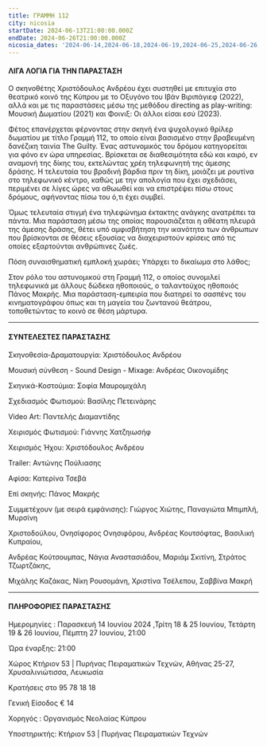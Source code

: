 ```yaml
---
title: ΓΡΑΜΜΗ 112
city: nicosia
startDate: 2024-06-13T21:00:00.000Z
endDate: 2024-06-26T21:00:00.000Z
nicosia_dates: '2024-06-14,2024-06-18,2024-06-19,2024-06-25,2024-06-26,2024-06-27'
---
```


#### ΛΙΓΑ ΛΟΓΙΑ ΓΙΑ ΤΗΝ ΠΑΡΑΣΤΑΣΗ

Ο σκηνοθέτης Χριστόδουλος Ανδρέου έχει συστηθεί με επιτυχία στο θεατρικό κοινό της Κύπρου με το Οξυγόνο του Ιβάν Βιριπάγιεφ (2022), αλλά και με τις παραστάσεις μέσω της μεθόδου directing as play-writing: Μουσική Δωματίου (2021) και Φοινιξ: Οι άλλοι είσαι εσύ (2023).

Φέτος επανέρχεται φέρνοντας στην σκηνή ένα ψυχολογικό θρίλερ δωματίου με τίτλο Γραμμή 112, το οποίο είναι βασισμένο στην βραβευμένη δανέζικη ταινία The Guilty. Ένας αστυνομικός του δρόμου κατηγορείται για φόνο εν ώρα υπηρεσίας. Βρίσκεται σε διαθεσιμότητα εδώ και καιρό, εν αναμονή της δίκης του, εκτελώντας χρέη τηλεφωνητή της άμεσης δράσης. Η τελευταία του βραδινή βάρδια πριν τη δίκη, μοιάζει με ρουτίνα στο τηλεφωνικό κέντρο, καθώς με την απολογία που έχει σχεδιάσει, περιμένει σε λίγες ώρες να αθωωθεί και να επιστρέψει πίσω στους δρόμους, αφήνοντας πίσω του ό,τι έχει συμβεί.

Όμως τελευταία στιγμή ένα τηλεφώνημα έκτακτης ανάγκης ανατρέπει τα πάντα. Μια παράσταση μέσω της οποίας παρουσιάζεται η αθέατη πλευρά της άμεσης δράσης, θέτει υπό αμφισβήτηση την ικανότητα των άνθρωπων που βρίσκονται σε θέσεις εξουσίας να διαχειριστούν κρίσεις από τις οποίες εξαρτούνται ανθρώπινες ζωές.

Πόση συναισθηματική εμπλοκή χωράει; Υπάρχει το δικαίωμα στο λάθος;

Στον ρόλο του αστυνομικού στη Γραμμή 112, ο οποίος συνομιλεί τηλεφωνικά με άλλους δώδεκα ηθοποιούς, ο ταλαντούχος ηθοποιός Πάνος Μακρής. Μια παράσταση-εμπειρία που διατηρεί το σασπένς του κινηματογράφου όπως και τη μαγεία του ζωντανού θεάτρου, τοποθετώντας το κοινό σε θέση μάρτυρα.

***

#### ΣΥΝΤΕΛΕΣΤΕΣ ΠΑΡΑΣΤΑΣΗΣ

Σκηνοθεσία-Δραματουργία: Χριστόδουλος Ανδρέου

Μουσική σύνθεση - Sound Design - Mixage: Ανδρέας Οικονομίδης

Σκηνικά-Κοστούμια: Σοφία Μαυρομιχάλη

Σχεδιασμός Φωτισμού: Βασίλης Πετεινάρης

Video Art: Παντελής Διαμαντίδης

Χειρισμός Φωτισμού: Γιάννης Χατζηιωσήφ

Χειρισμός Ήχου: Χριστόδουλος Ανδρέου

Trailer: Αντώνης Πούλιασης

Αφίσα: Κατερίνα Τσεβά

Επί σκηνής: Πάνος Μακρής

Συμμετέχουν (με σειρά εμφάνισης): Γιώργος Χιώτης, Παναγιώτα Μπιμπλή, Μυρσίνη

Χριστοδούλου, Ονησίφορος Ονησιφόρου, Ανδρέας Κουτσόφτας, Βασιλική Κυπραίου,

Ανδρέας Κούτσουμπας, Νάγια Αναστασιάδου, Μαριάμ Σκιτίνη, Στράτος Τζωρτζάκης,

Μιχάλης Καζάκας, Νίκη Ρουσομάνη, Χριστίνα Τσέλεπου, Σαββίνα Μακρή

***

#### ΠΛΗΡΟΦΟΡΙΕΣ ΠΑΡΑΣΤΑΣΗΣ

Ημερομηνίες :  Παρασκευή 14 Ιουνίου 2024 ,Τρίτη 18 & 25 Ιουνίου, Τετάρτη 19 & 26 Ιουνίου, Πέμπτη 27 Ιουνίου, 21:00

Ώρα έναρξης: 21:00

Χώρος Κτήριον 53 | Πυρήνας Πειραματικών Τεχνών, Αθήνας 25-27, Χρυσαλινιώτισσα, Λευκωσία

Κρατήσεις στο 95 78 18 18

Γενική Είσοδος € 14

Χορηγός : Οργανισμός Νεολαίας Κύπρου

Υποστηρικτής: Κτήριον 53 | Πυρήνας Πειραματικών Τεχνών
